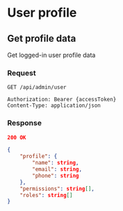 # User profile

## Get profile data

Get logged-in user profile data

### Request

```http
GET /api/admin/user

Authorization: Bearer {accessToken}
Content-Type: application/json
```

### Response

```json
200 OK

{
    "profile": {
        "name": string,
        "email": string,
        "phone": string
    },
    "permissions": string[],
    "roles": string[]
}
```
